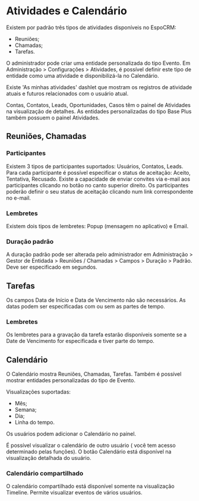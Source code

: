 # Atividades e Calendário

Existem por padrão três tipos de atividades disponíveis no EspoCRM:

* Reuniões;
* Chamadas;
* Tarefas.

O administrador pode criar uma entidade personalizada do tipo Evento. Em Administração > Configurações > Atividades, é possível definir este tipo de entidade como uma atividade e disponibilizá-la no Calendário.

Existe 'As minhas atividades' dashlet que mostram os registros de atividade atuais e futuros relacionados com o usuário atual.

Contas, Contatos, Leads, Oportunidades, Casos têm o painel de Atividades na visualização de detalhes. As entidades personalizadas do tipo Base Plus também possuem o painel Atividades.

## Reuniões, Chamadas

### Participantes

Existem 3 tipos de participantes suportados: Usuários, Contatos, Leads. Para cada participante é possível especificar o status de aceitação: Aceito, Tentativa, Recusado. Existe a capacidade de enviar convites via e-mail aos participantes clicando no botão no canto superior direito. Os participantes poderão definir o seu status de aceitação clicando num link correspondente no e-mail.

### Lembretes

Existem dois tipos de lembretes: Popup (mensagem no aplicativo) e Email.

### Duração padrão

A duração padrão pode ser alterada pelo administrador em Administração > Gestor de Entidada > Reuniões / Chamadas > Campos > Duração > Padrão. Deve ser especificado em segundos.


## Tarefas

Os campos Data de Início e Data de Vencimento não são necessários. As datas podem ser especificadas com ou sem as partes de tempo.

### Lembretes

Os lembretes para a gravação da tarefa estarão disponíveis somente se a Date de Vencimento for especificada e tiver parte do tempo.

## Calendário

O Calendário mostra Reuniões, Chamadas, Tarefas. Também é possível mostrar entidades personalizadas do tipo de Evento.

Visualizações suportadas:

* Mês;
* Semana;
* Dia;
* Linha do tempo.

Os usuários podem adicionar o Calendário no painel.

É possível visualizar o calendário de outro usuário ( você tem acesso determinado pelas funções). O botão Calendário está disponível na visualização detalhada do usuário.

### Calendário compartilhado

O calendário compartilhado está disponível somente na visualização Timeline. Permite visualizar eventos de vários usuários.
